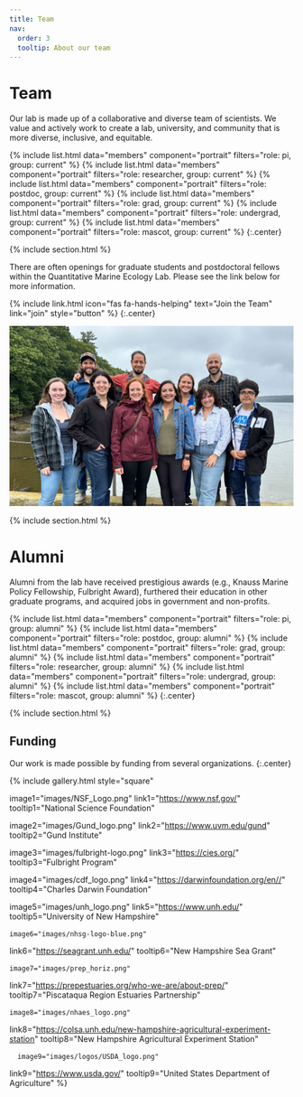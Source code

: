 ```yaml
---
title: Team
nav:
  order: 3
  tooltip: About our team
---
```


# <i class="fas fa-users"></i>Team

Our lab is made up of a collaborative and diverse team of scientists. We value and actively work to create a lab, university, and community that is more diverse, inclusive, and equitable.


{%
  include list.html
  data="members"
  component="portrait"
  filters="role: pi, group: current"
%}
{%
  include list.html
  data="members"
  component="portrait"
  filters="role: researcher, group: current"
%}
{%
  include list.html
  data="members"
  component="portrait"
  filters="role: postdoc, group: current"
%}
{%
  include list.html
  data="members"
  component="portrait"
  filters="role: grad, group: current"
%}
{%
  include list.html
  data="members"
  component="portrait"
  filters="role: undergrad, group: current"
%}
{%
  include list.html
  data="members"
  component="portrait"
  filters="role: mascot, group: current"
%}
{:.center}

{% include section.html %}

There are often openings for graduate students and postdoctoral fellows within the Quantitative Marine Ecology Lab. Please see the link below for more information. 

{%
  include link.html
  icon="fas fa-hands-helping"
  text="Join the Team"
  link="join"
  style="button"
%}
{:.center}

![2023 team photo](/images/2023_lab_retreat_team.jpg "2023 team photo")

{% include section.html %}



# Alumni

Alumni from the lab have received prestigious awards (e.g., Knauss Marine Policy Fellowship, Fulbright Award), furthered their education in other graduate programs, and acquired jobs in government and non-profits. 


{%
  include list.html
  data="members"
  component="portrait"
  filters="role: pi, group: alumni"
%}
{%
  include list.html
  data="members"
  component="portrait"
  filters="role: postdoc, group: alumni"
%}
{%
  include list.html
  data="members"
  component="portrait"
  filters="role: grad, group: alumni"
%}
{%
  include list.html
  data="members"
  component="portrait"
  filters="role: researcher, group: alumni"
%}
{%
  include list.html
  data="members"
  component="portrait"
  filters="role: undergrad, group: alumni"
%}
{%
  include list.html
  data="members"
  component="portrait"
  filters="role: mascot, group: alumni"
%}
{:.center}



{% include section.html %}


## Funding

Our work is made possible by funding from several organizations.
{:.center}

{%
  include gallery.html
  style="square"

  image1="images/NSF_Logo.png"
  link1="https://www.nsf.gov/"
  tooltip1="National Science Foundation"

  image2="images/Gund_logo.png"
  link2="https://www.uvm.edu/gund"
  tooltip2="Gund Institute"

  image3="images/fulbright-logo.png"
  link3="https://cies.org/"
  tooltip3="Fulbright Program"

  image4="images/cdf_logo.png"
  link4="https://darwinfoundation.org/en//"
  tooltip4="Charles Darwin Foundation"
  
  image5="images/unh_logo.png"
  link5="https://www.unh.edu/"
  tooltip5="University of New Hampshire"
  
    image6="images/nhsg-logo-blue.png"
  link6="https://seagrant.unh.edu/"
  tooltip6="New Hampshire Sea Grant"
  
    image7="images/prep_horiz.png"
  link7="https://prepestuaries.org/who-we-are/about-prep/"
  tooltip7="Piscataqua Region Estuaries Partnership"
  
    image8="images/nhaes_logo.png"
  link8="https://colsa.unh.edu/new-hampshire-agricultural-experiment-station"
  tooltip8="New Hampshire Agricultural Experiment Station"
  
      image9="images/logos/USDA_logo.png"
  link9="https://www.usda.gov/"
  tooltip9="United States Department of Agriculture"
%}
